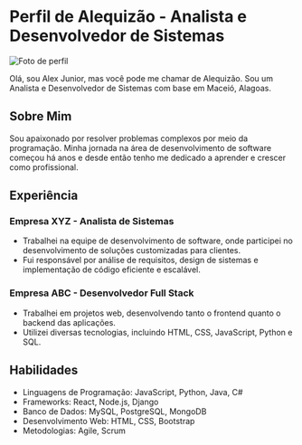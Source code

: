 # Perfil de Alequizão - Analista e Desenvolvedor de Sistemas

![Foto de perfil]([link_para_sua_foto_de_perfil.jpg](https://avatars.githubusercontent.com/u/64675617?v=4))

Olá, sou Alex Junior, mas você pode me chamar de Alequizão. Sou um Analista e Desenvolvedor de Sistemas com base em Maceió, Alagoas.

## Sobre Mim

Sou apaixonado por resolver problemas complexos por meio da programação. Minha jornada na área de desenvolvimento de software começou há anos e desde então tenho me dedicado a aprender e crescer como profissional.

## Experiência

### Empresa XYZ - Analista de Sistemas
- Trabalhei na equipe de desenvolvimento de software, onde participei no desenvolvimento de soluções customizadas para clientes.
- Fui responsável por análise de requisitos, design de sistemas e implementação de código eficiente e escalável.

### Empresa ABC - Desenvolvedor Full Stack
- Trabalhei em projetos web, desenvolvendo tanto o frontend quanto o backend das aplicações.
- Utilizei diversas tecnologias, incluindo HTML, CSS, JavaScript, Python e SQL.

## Habilidades

- Linguagens de Programação: JavaScript, Python, Java, C#
- Frameworks: React, Node.js, Django
- Banco de Dados: MySQL, PostgreSQL, MongoDB
- Desenvolvimento Web: HTML, CSS, Bootstrap
- Metodologias: Agile, Scrum
